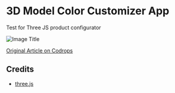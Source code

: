# 3D Model Color Customizer App

Test for Three JS product configurator

![Image Title](link)

[Original Article on Codrops](https://tympanus.net/codrops/?p=43333)

## Credits

- [three.js](https://threejs.org/)




